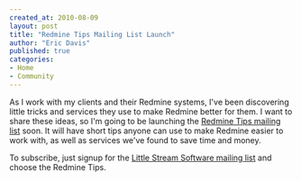 ```yaml
---
created_at: 2010-08-09
layout: post
title: "Redmine Tips Mailing List Launch"
author: "Eric Davis"
published: true
categories:
- Home
- Community
---
```


As I work with my clients and their Redmine systems, I've been discovering little tricks and services they use to make Redmine better for them.  I want to share these ideas, so I'm going to be launching the [Redmine Tips mailing list][list] soon.  It will have short tips anyone can use to make Redmine easier to work with, as well as services we've found to save time and money.

To subscribe, just signup for the [Little Stream Software mailing list][list] and choose the Redmine Tips.

[list]: http://www.littlestreamsoftware.com/newsletter.html
